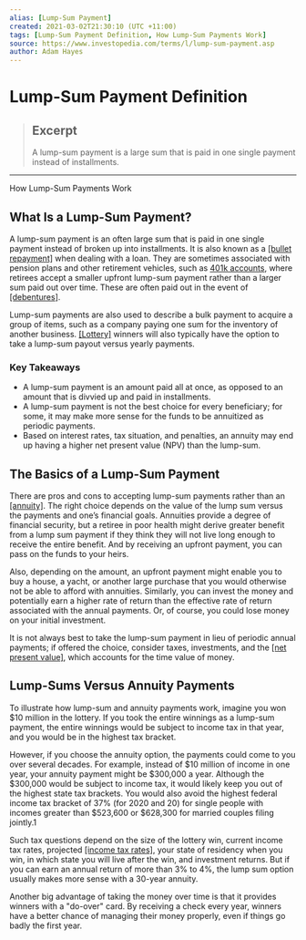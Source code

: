 ```yaml
---
alias: [Lump-Sum Payment]
created: 2021-03-02T21:30:10 (UTC +11:00)
tags: [Lump-Sum Payment Definition, How Lump-Sum Payments Work]
source: https://www.investopedia.com/terms/l/lump-sum-payment.asp
author: Adam Hayes
---
```


# Lump-Sum Payment Definition

> ## Excerpt
> A lump-sum payment is a large sum that is paid in one single payment instead of installments.

---

How Lump-Sum Payments Work
## What Is a Lump-Sum Payment?

A lump-sum payment is an often large sum that is paid in one single payment instead of broken up into installments. It is also known as a [[bullet repayment]](https://www.investopedia.com/terms/b/bulletrepayment.asp) when dealing with a loan. They are sometimes associated with pension plans and other retirement vehicles, such as [401k accounts](https://www.investopedia.com/ask/answers/081815/can-i-take-my-401k-lump-sum.asp), where retirees accept a smaller upfront lump-sum payment rather than a larger sum paid out over time. These are often paid out in the event of [[debentures]](https://www.investopedia.com/ask/answers/09/non-convertible-debentures-fixed-deposits-difference.asp).

Lump-sum payments are also used to describe a bulk payment to acquire a group of items, such as a company paying one sum for the inventory of another business. [[Lottery]](https://www.investopedia.com/terms/l/lottery.asp) winners will also typically have the option to take a lump-sum payout versus yearly payments.

### Key Takeaways

-   A lump-sum payment is an amount paid all at once, as opposed to an amount that is divvied up and paid in installments.
-   A lump-sum payment is not the best choice for every beneficiary; for some, it may make more sense for the funds to be annuitized as periodic payments.
-   Based on interest rates, tax situation, and penalties, an annuity may end up having a higher net present value (NPV) than the lump-sum.

## The Basics of a Lump-Sum Payment

There are pros and cons to accepting lump-sum payments rather than an [[annuity]](https://www.investopedia.com/terms/a/annuity.asp). The right choice depends on the value of the lump sum versus the payments and one’s financial goals. Annuities provide a degree of financial security, but a retiree in poor health might derive greater benefit from a lump sum payment if they think they will not live long enough to receive the entire benefit. And by receiving an upfront payment, you can pass on the funds to your heirs.

Also, depending on the amount, an upfront payment might enable you to buy a house, a yacht, or another large purchase that you would otherwise not be able to afford with annuities. Similarly, you can invest the money and potentially earn a higher rate of return than the effective rate of return associated with the annual payments. Or, of course, you could lose money on your initial investment.

It is not always best to take the lump-sum payment in lieu of periodic annual payments; if offered the choice, consider taxes, investments, and the [[net present value]](https://www.investopedia.com/terms/n/npv.asp), which accounts for the time value of money.

## Lump-Sums Versus Annuity Payments

To illustrate how lump-sum and annuity payments work, imagine you won $10 million in the lottery. If you took the entire winnings as a lump-sum payment, the entire winnings would be subject to income tax in that year, and you would be in the highest tax bracket.

However, if you choose the annuity option, the payments could come to you over several decades. For example, instead of $10 million of income in one year, your annuity payment might be $300,000 a year. Although the $300,000 would be subject to income tax, it would likely keep you out of the highest state tax brackets. You would also avoid the highest federal income tax bracket of 37% (for 2020 and 20) for single people with incomes greater than $523,600 or $628,300 for married couples filing jointly.1

Such tax questions depend on the size of the lottery win, current income tax rates, projected [[income tax rates]](https://www.investopedia.com/terms/t/taxrate.asp), your state of residency when you win, in which state you will live after the win, and investment returns. But if you can earn an annual return of more than 3% to 4%, the lump sum option usually makes more sense with a 30-year annuity.

Another big advantage of taking the money over time is that it provides winners with a "do-over" card. By receiving a check every year, winners have a better chance of managing their money properly, even if things go badly the first year.
